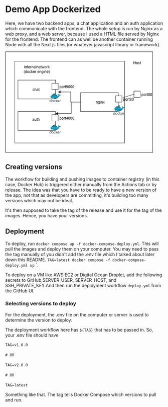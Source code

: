 # Demo App Dockerized

Here, we have two backend apps, a chat application and an auth application which communicate with the frontend. The whole setup is run by Nginx as a web proxy, and a web server, because I used a HTML file served by Nginx for the frontend. The frontend can as well be another container running Node with all the Next.js files (or whatever javascript library or framework).

![alt text](dker.png)

## Creating versions

The workflow for building and pushing images to container registry (in this case, Docker Hub) is triggered either manually from the Actions tab or by release. The idea was that you have to be ready to have a new version of the app, not that as developers are committing, it's building too many versions which may not be ideal.

It's then supposed to take the tag of the release and use it for the tag of the images. Hence, you have your versions.

## Deployment
To deploy, run `docker compose up -f docker-compose-deploy.yml`. This will pull the images and deploy them on your computer. You may need to pass the tag manually of you didn't add the .env file which I talked about later down this README. `TAG=latest docker compose -f docker-compose-deploy.yml up`
`.

To deploy on a VM like AWS EC2 or Digital Ocean Droplet, add the following secrets to GitHub,SERVER_USER, SERVER_HOST, and SSH_PRIVATE_KEY.And then run the deployment workflow `deploy.yml` from the GitHub UI.

### Selecting versions to deploy

For the deployment, the .env file on the computer or server is used to determine the version to deploy.

The deployment workflow here has `${TAG}` that has to be passed in. So, your .env file should have

```env 
TAG=v1.0.0

# OR

TAG=v2.0.0

# OR

TAG=latest

```

Something like that. The tag tells Docker Compose which versions to pull and run.
